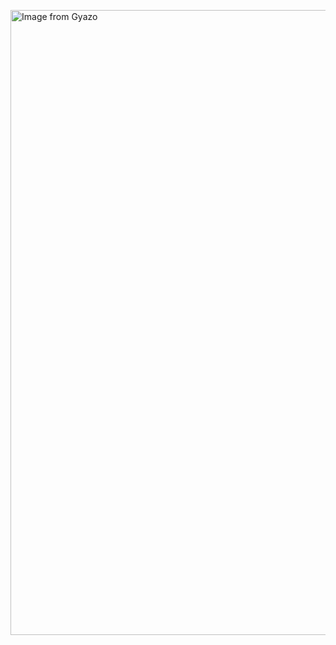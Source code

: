<a href="https://gyazo.com/40828113d606717466816071950b4635"><img src="https://i.gyazo.com/40828113d606717466816071950b4635.gif" alt="Image from Gyazo" width="1000"/></a>